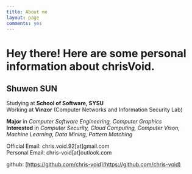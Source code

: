 ```yaml
---
title: About me
layout: page
comments: yes
---
```


Hey there! Here are some personal information about chrisVoid.
=======

## Shuwen SUN

Studying at **School of Software, SYSU**    
Working at **Vinzor** (Computer Networks and Information Security Lab)

**Major** in *Computer Software Engineering, Computer Graphics*    
**Interested** in *Computer Security, Cloud Computing, Computer Vison, Machine Learning, Data Mining, Pattern Matching*    

Official Email: chris.void.92[at]gmail.com     
Personal Email: chris-void[at]outlook.com

github: [https://github.com/chris-void](https://github.com/chris-void)
